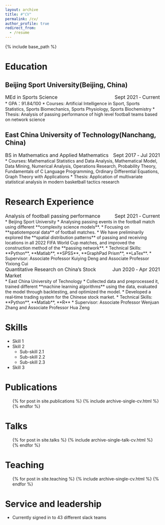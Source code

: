 ```yaml
---
layout: archive
title: #"CV"
permalink: /cv/
author_profile: true
redirect_from:
  - /resume
---
```


{% include base_path %}

Education
======
## Beijing Sport University(Beijing, China)
<div style="font-size:16px"><span style="float:right">Sept 2021 ‑ Current</span>MEd in Sports Science </div>
* GPA：91.84/100
* Courses: Artificial Intelligence in Sport, Sports Statistics, Sports Biomechanics, Sports Physiology, Sports Biochemistry
* Thesis: Analysis of passing performance of high level football teams based on network science

## East China University of Technology(Nanchang, China)
<div style="font-size:16px"><span style="float:right">Sept 2017 ‑ Jul 2021</span>BS in Mathematics and Applied Mathematics </div>
* Courses: Mathematical Statistics and Data Analysis, Mathematical Model, Data Mining, Numerical Analysis, Operations Research, Probability Theory, Fundamentals of C Language Programming, Ordinary Differential Equations, Graph Theory with Applications
* Thesis: Application of multivariate statistical analysis in modern basketball tactics research

Research Experience
======
<div style="font-size:16px"><span style="float:right">Sept 2021 ‑ Current</span> Analysis of football passing performance </div>
* Beijing Sport University
* Analysing passing events in the football match using different **complexity science models**.
* Focusing on **spatiotemporal data** of football matches.
* We have preliminarily explored the **spatial distribution patterns** of passing and receiving locations in all 2022 FIFA World Cup matches, and improved the construction method of the **passing network**.
* Technical Skills: **Python**, **Matlab**, **SPSS**, **GraphPad Prism**, **LaTex**.
* Supervisor: Associate Professor Kuiying Deng and Associate Professor Yixiong Cui

<div style="font-size:16px"><span style="float:right">Jun 2020 ‑ Apr 2021</span> Quantitative Research on China’s Stock Market </div>
* East China University of Technology 
* Collected data and preprocessed it, trained different **machine learning algorithms** using the data, evaluated the model through backtesting, and optimized the model.
* Developed a real‑time trading system for the Chinese stock market.
* Technical Skills: **Python**, **Matlab**, **R**
* Supervisor: Associate Professor Wenjuan Zhang and Associate Professor Hua Zeng
  
Skills
======
* Skill 1
* Skill 2
  * Sub-skill 2.1
  * Sub-skill 2.2
  * Sub-skill 2.3
* Skill 3

Publications
======
  <ul>{% for post in site.publications %}
    {% include archive-single-cv.html %}
  {% endfor %}</ul>
  
Talks
======
  <ul>{% for post in site.talks %}
    {% include archive-single-talk-cv.html %}
  {% endfor %}</ul>
  
Teaching
======
  <ul>{% for post in site.teaching %}
    {% include archive-single-cv.html %}
  {% endfor %}</ul>
  
Service and leadership
======
* Currently signed in to 43 different slack teams
